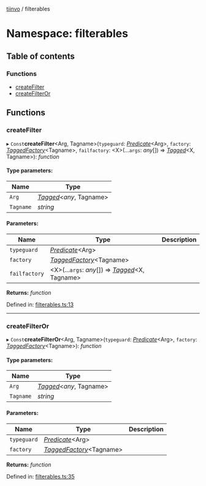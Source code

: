 [tiinvo](../README.md) / filterables

# Namespace: filterables

## Table of contents

### Functions

- [createFilter](filterables.md#createfilter)
- [createFilterOr](filterables.md#createfilteror)

## Functions

### createFilter

▸ `Const`**createFilter**<Arg, Tagname\>(`typeguard`: [*Predicate*](predicate.md#predicate)<Arg\>, `factory`: [*TaggedFactory*](../README.md#taggedfactory)<Tagname\>, `failfactory`: <X\>(...`args`: *any*[]) => [*Tagged*](../README.md#tagged)<X, Tagname\>): *function*

#### Type parameters:

Name | Type |
------ | ------ |
`Arg` | [*Tagged*](../README.md#tagged)<*any*, Tagname\> |
`Tagname` | *string* |

#### Parameters:

Name | Type | Description |
------ | ------ | ------ |
`typeguard` | [*Predicate*](predicate.md#predicate)<Arg\> |  |
`factory` | [*TaggedFactory*](../README.md#taggedfactory)<Tagname\> |  |
`failfactory` | <X\>(...`args`: *any*[]) => [*Tagged*](../README.md#tagged)<X, Tagname\> |     |

**Returns:** *function*

Defined in: [filterables.ts:13](https://github.com/OctoD/tiinvo/blob/63ad268/src/filterables.ts#L13)

___

### createFilterOr

▸ `Const`**createFilterOr**<Arg, Tagname\>(`typeguard`: [*Predicate*](predicate.md#predicate)<Arg\>, `factory`: [*TaggedFactory*](../README.md#taggedfactory)<Tagname\>): *function*

#### Type parameters:

Name | Type |
------ | ------ |
`Arg` | [*Tagged*](../README.md#tagged)<*any*, Tagname\> |
`Tagname` | *string* |

#### Parameters:

Name | Type | Description |
------ | ------ | ------ |
`typeguard` | [*Predicate*](predicate.md#predicate)<Arg\> |  |
`factory` | [*TaggedFactory*](../README.md#taggedfactory)<Tagname\> |     |

**Returns:** *function*

Defined in: [filterables.ts:35](https://github.com/OctoD/tiinvo/blob/63ad268/src/filterables.ts#L35)
